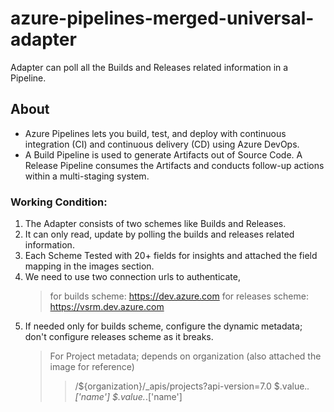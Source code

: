 # azure-pipelines-merged-universal-adapter
 Adapter can poll all the Builds and Releases related information in a Pipeline.  

## About
- Azure Pipelines lets you build, test, and deploy with continuous integration (CI) and continuous delivery (CD) using Azure DevOps.
- A Build Pipeline is used to generate Artifacts out of Source Code. A Release Pipeline consumes the Artifacts and conducts follow-up actions within a multi-staging system.

### Working Condition:
1. The Adapter consists of two schemes like Builds and Releases.
2. It can only read, update by polling the builds and releases related information.
3. Each Scheme Tested with 20+ fields for insights and attached the field mapping in the images section.
4. We need to use two connection urls to authenticate,
    > for builds scheme: https://dev.azure.com
    > for releases scheme: https://vsrm.dev.azure.com
5. If needed only for builds scheme, configure the dynamic metadata; don't configure releases scheme as it breaks.
    > For Project metadata; depends on organization (also attached the image for reference)
    >> /${organization}/_apis/projects?api-version=7.0
    >> $.value.*.['name']
    >> $.value.*.['name']

